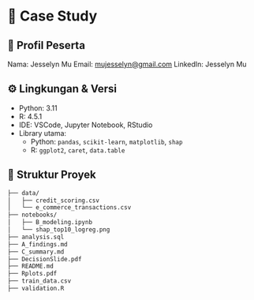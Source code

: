 # 📁 Case Study

## 👤 Profil Peserta
Nama: Jesselyn Mu
Email: mujesselyn@gmail.com
LinkedIn: Jesselyn Mu

## ⚙️ Lingkungan & Versi
- Python: 3.11  
- R: 4.5.1  
- IDE: VSCode, Jupyter Notebook, RStudio  
- Library utama:
  - Python: `pandas`, `scikit-learn`, `matplotlib`, `shap`  
  - R: `ggplot2`, `caret`, `data.table`

## 📂 Struktur Proyek

```bash
├── data/
│   ├── credit_scoring.csv
│   └── e_commerce_transactions.csv
├── notebooks/
│   ├── B_modeling.ipynb
│   └── shap_top10_logreg.png
├── analysis.sql
├── A_findings.md
├── C_summary.md
├── DecisionSlide.pdf
├── README.md
├── Rplots.pdf
├── train_data.csv
├── validation.R